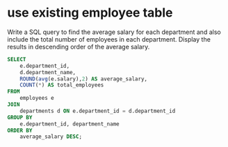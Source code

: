 # use existing employee table
Write a SQL query to find the average salary for each department and also include the total number of employees in each department. Display the results in descending order of the average salary.
```SQL
SELECT 
	e.department_id, 
	d.department_name, 
	ROUND(avg(e.salary),2) AS average_salary, 
	COUNT(*) AS total_employees 
FROM 
	employees e
JOIN 
	departments d ON e.department_id = d.department_id
GROUP BY 
	e.department_id, department_name
ORDER BY 
	average_salary DESC;
```
